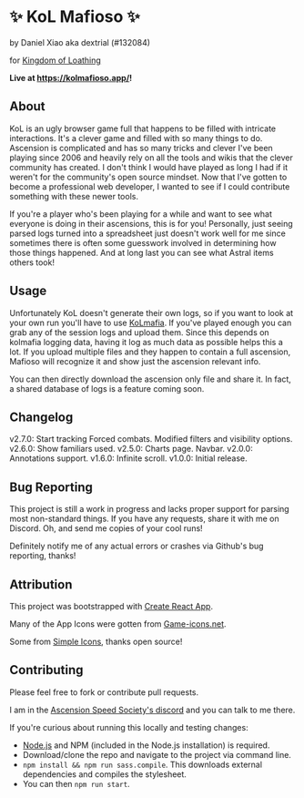 # ✨ KoL Mafioso ✨

by Daniel Xiao aka dextrial (#132084)

for [Kingdom of Loathing](https://www.kingdomofloathing.com/)

**Live at https://kolmafioso.app/!**

## About
KoL is an ugly browser game full that happens to be filled with intricate interactions. It's a clever game and filled with so many things to do. Ascension is complicated and has so many tricks and clever  I've been playing since 2006 and heavily rely on all the tools and wikis that the clever community has created. I don't think I would have played as long I had if it weren't for the community's open source mindset. Now that I've gotten to become a professional web developer, I wanted to see if I could contribute something with these newer tools.

If you're a player who's been playing for a while and want to see what everyone is doing in their ascensions, this is for you! Personally, just seeing parsed logs turned into a spreadsheet just doesn't work well for me since sometimes there is often some guesswork involved in determining how those things happened. And at long last you can see what Astral items others took!

## Usage
Unfortunately KoL doesn't generate their own logs, so if you want to look at your own run you'll have to use [KoLmafia](http://kolmafia.sourceforge.net/). If you've played enough you can grab any of the session logs and upload them. Since this depends on kolmafia logging data, having it log as much data as possible helps this a lot. If you upload multiple files and they happen to contain a full ascension, Mafioso will recognize it and show just the ascension relevant info.


You can then directly download the ascension only file and share it. In fact, a shared database of logs is a feature coming soon.

## Changelog
v2.7.0: Start tracking Forced combats. Modified filters and visibility options.
v2.6.0: Show familiars used.
v2.5.0: Charts page. Navbar.
v2.0.0: Annotations support.
v1.6.0: Infinite scroll.
v1.0.0: Initial release.

## Bug Reporting
This project is still a work in progress and lacks proper support for parsing most non-standard things. If you have any requests, share it with me on Discord. Oh, and send me copies of your cool runs!

Definitely notify me of any actual errors or crashes via Github's bug reporting, thanks!

## Attribution
This project was bootstrapped with [Create React App](https://github.com/facebook/create-react-app).

Many of the App Icons were gotten from [Game-icons.net](https://game-icons.net/).

Some from [Simple Icons](https://github.com/simple-icons/simple-icons), thanks open source!

## Contributing
Please feel free to fork or contribute pull requests.

I am in the [Ascension Speed Society's discord](https://discord.gg/tbUCRT5) and you can talk to me there.

If you're curious about running this locally and testing changes:
* [Node.js](https://nodejs.org/en/) and NPM (included in the Node.js installation) is required.
* Download/clone the repo and navigate to the project via command line.
* `npm install && npm run sass.compile`. This downloads external dependencies and compiles the stylesheet.
* You can then `npm run start`.
